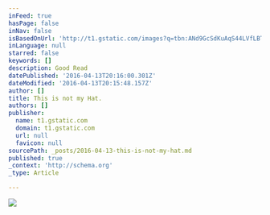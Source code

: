 ```yaml
---
inFeed: true
hasPage: false
inNav: false
isBasedOnUrl: 'http://t1.gstatic.com/images?q=tbn:ANd9GcSdKuAqS44LVfLBT1kTovEI5T5RovwZDuI--ToKjpMBmyBnS5V7'
inLanguage: null
starred: false
keywords: []
description: Good Read
datePublished: '2016-04-13T20:16:00.301Z'
dateModified: '2016-04-13T20:15:48.157Z'
author: []
title: This is not my Hat.
authors: []
publisher:
  name: t1.gstatic.com
  domain: t1.gstatic.com
  url: null
  favicon: null
sourcePath: _posts/2016-04-13-this-is-not-my-hat.md
published: true
_context: 'http://schema.org'
_type: Article

---
```

![](https://s3-us-west-2.amazonaws.com/the-grid-img/p/fcccbb29f66d5b74a97b3b091d4f60211f54ca63.jpg)